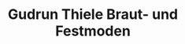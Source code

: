 ---
title: "Gudrun Thiele Braut- und Festmoden"
url: /brand-erbisdorf/gudrun-thiele-braut-und-festmoden/
shop: Kleidung
---